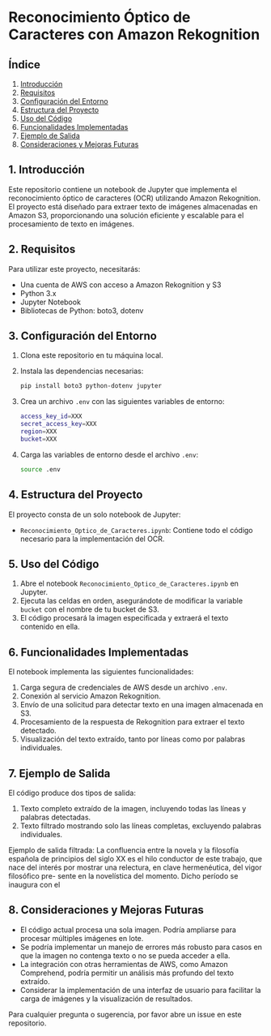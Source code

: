 # Reconocimiento Óptico de Caracteres con Amazon Rekognition

## Índice
1. [Introducción](#introducción)
2. [Requisitos](#requisitos)
3. [Configuración del Entorno](#configuración-del-entorno)
4. [Estructura del Proyecto](#estructura-del-proyecto)
5. [Uso del Código](#uso-del-código)
6. [Funcionalidades Implementadas](#funcionalidades-implementadas)
7. [Ejemplo de Salida](#ejemplo-de-salida)
8. [Consideraciones y Mejoras Futuras](#consideraciones-y-mejoras-futuras)

## 1. Introducción

Este repositorio contiene un notebook de Jupyter que implementa el reconocimiento óptico de caracteres (OCR) utilizando Amazon Rekognition. El proyecto está diseñado para extraer texto de imágenes almacenadas en Amazon S3, proporcionando una solución eficiente y escalable para el procesamiento de texto en imágenes.

## 2. Requisitos

Para utilizar este proyecto, necesitarás:

- Una cuenta de AWS con acceso a Amazon Rekognition y S3
- Python 3.x
- Jupyter Notebook
- Bibliotecas de Python: boto3, dotenv

## 3. Configuración del Entorno

1. Clona este repositorio en tu máquina local.
2. Instala las dependencias necesarias:

    ```bash
    pip install boto3 python-dotenv jupyter

    ```

3. Crea un archivo `.env` con las siguientes variables de entorno:

    ```bash
    access_key_id=XXX
    secret_access_key=XXX
    region=XXX
    bucket=XXX
    ```

4. Carga las variables de entorno desde el archivo `.env`:

    ```bash 
    source .env
    ```

## 4. Estructura del Proyecto

El proyecto consta de un solo notebook de Jupyter:

- `Reconocimiento_Optico_de_Caracteres.ipynb`: Contiene todo el código necesario para la implementación del OCR.

## 5. Uso del Código

1. Abre el notebook `Reconocimiento_Optico_de_Caracteres.ipynb` en Jupyter.
2. Ejecuta las celdas en orden, asegurándote de modificar la variable `bucket` con el nombre de tu bucket de S3.
3. El código procesará la imagen especificada y extraerá el texto contenido en ella.

## 6. Funcionalidades Implementadas

El notebook implementa las siguientes funcionalidades:

1. Carga segura de credenciales de AWS desde un archivo `.env`.
2. Conexión al servicio Amazon Rekognition.
3. Envío de una solicitud para detectar texto en una imagen almacenada en S3.
4. Procesamiento de la respuesta de Rekognition para extraer el texto detectado.
5. Visualización del texto extraído, tanto por líneas como por palabras individuales.

## 7. Ejemplo de Salida

El código produce dos tipos de salida:

1. Texto completo extraído de la imagen, incluyendo todas las líneas y palabras detectadas.
2. Texto filtrado mostrando solo las líneas completas, excluyendo palabras individuales.

Ejemplo de salida filtrada:
La confluencia entre la novela y la filosofía española de principios del
siglo XX es el hilo conductor de este trabajo, que nace del interés por
mostrar una relectura, en clave hermenéutica, del vigor filosófico pre-
sente en la novelística del momento. Dicho período se inaugura con el

## 8. Consideraciones y Mejoras Futuras

- El código actual procesa una sola imagen. Podría ampliarse para procesar múltiples imágenes en lote.
- Se podría implementar un manejo de errores más robusto para casos en que la imagen no contenga texto o no se pueda acceder a ella.
- La integración con otras herramientas de AWS, como Amazon Comprehend, podría permitir un análisis más profundo del texto extraído.
- Considerar la implementación de una interfaz de usuario para facilitar la carga de imágenes y la visualización de resultados.

Para cualquier pregunta o sugerencia, por favor abre un issue en este repositorio.